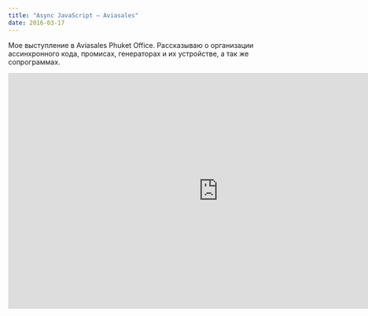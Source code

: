 ```yaml
---
title: "Async JavaScript — Aviasales"
date: 2016-03-17
---
```


Мое выступление в Aviasales Phuket Office. Рассказываю о организации ассинхронного кода,
промисах, генераторах и их устройстве, а так же сопрограммах.

<div class="video"><iframe width="853" height="480" src="https://www.youtube.com/embed/cgbXmkx2XlU?rel=0&amp;showinfo=0" frameborder="0" allowfullscreen></iframe></div>
